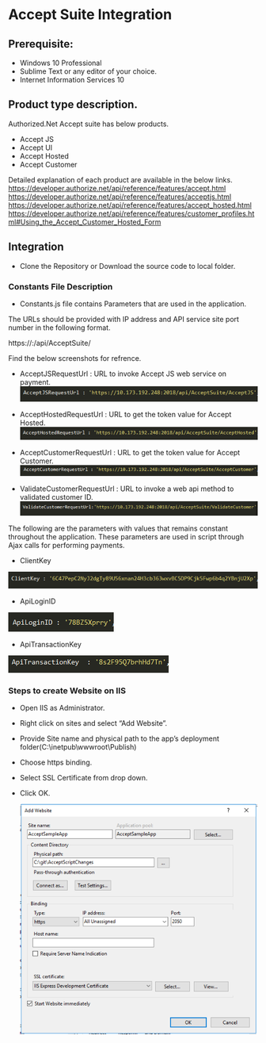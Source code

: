 # Accept Suite Integration

## Prerequisite:
*	Windows 10 Professional
*	Sublime Text or any editor of your choice.
*	Internet Information Services 10

## Product type description.

Authorized.Net Accept suite has below products.
*	Accept JS
*	Accept UI
*	Accept Hosted
*	Accept Customer

Detailed explanation of each product are available in the below links.
https://developer.authorize.net/api/reference/features/accept.html
https://developer.authorize.net/api/reference/features/acceptjs.html
https://developer.authorize.net/api/reference/features/accept_hosted.html
https://developer.authorize.net/api/reference/features/customer_profiles.html#Using_the_Accept_Customer_Hosted_Form

## Integration

* Clone the Repository or Download the source code to local folder.

### Constants File Description

* Constants.js file contains Parameters that are used in the application.

The URLs should be provided with IP address and API service site port number in the following format.

https://<IPAddress>:<PortNumber>/api/AcceptSuite/<ApiMethodName>

Find the below screenshots for refrence.

* AcceptJSRequestUrl : URL to invoke Accept JS web service on payment.
![Image of AcceptJSRequestUrl](Github-Images/AcceptJSRequestUrl.PNG)

* AcceptHostedRequestUrl : URL to get the token value for Accept Hosted.
![Image of HostedRequestUrl](Github-Images/HostedRequestUrl.PNG)

* AcceptCustomerRequestUrl : URL to get the token value for Accept Customer.
![Image of CustomerRequestUrl](Github-Images/CustomerRequestUrl.PNG)

* ValidateCustomerRequestUrl : URL to invoke a web api method to validated customer ID.
![Image of ValidateCustomerUrl](Github-Images/ValidateCustomerUrl.PNG) 

 
The following are the parameters with values that remains constant throughout the application. These parameters are used in script through Ajax calls for performing payments.

* ClientKey 

![Image of keys](Github-Images/clientKey.PNG)

* ApiLoginID

![Image of keys](Github-Images/apiLogin.PNG)

* ApiTransactionKey

![Image of keys](Github-Images/apiTransactionKey.PNG)



### Steps to create Website on IIS

*	Open IIS as Administrator.

*	Right click on sites and select “Add Website”. 

*	Provide Site name and physical path to the app’s deployment folder(C:\inetpub\wwwroot\Publish)

*	Choose https binding.

* 	Select SSL Certificate from drop down.

*   Click OK.

	![Image of Add-Website](Github-Images/iisSite.PNG)